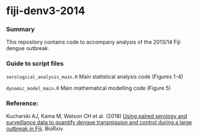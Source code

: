# fiji-denv3-2014

### Summary

This repository contains code to accompany analysis of the 2013/14 Fiji dengue outbreak.


### Guide to script files

`serological_analysis_main.R` Main statistical analysis code (Figures 1-4)

`dynamic_model_main.R` Main mathematical modelling code (Figure 5)



### Reference:

Kucharski AJ, Kama M, Watson CH et al. (2018) [Using paired serology and surveillance data to quantify dengue transmission and control during a large outbreak in Fiji](https://www.biorxiv.org/content/early/2018/01/10/246116). BioRxiv